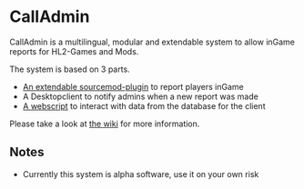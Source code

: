 # CallAdmin  
CallAdmin is a multilingual, modular and extendable system to allow inGame reports for HL2-Games and Mods.  

The system is based on 3 parts.  
* [An extendable sourcemod-plugin](https://github.com/Impact123/CallAdmin) to report players inGame  
* A Desktopclient to notify admins when a new report was made  
* [A webscript](https://github.com/Impact123/CallAdmin) to interact with data from the database for the client  

Please take a look at [the wiki](https://github.com/Impact123/CallAdmin/wiki) for more information.

## Notes
* Currently this system is alpha software, use it on your own risk  
